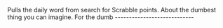 Pulls the daily word from search for Scrabble points. About the dumbest thing you can imagine. For the dumb ----------------------------
